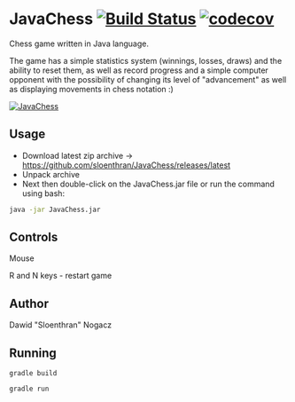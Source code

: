 # JavaChess [![Build Status](https://travis-ci.org/sloenthran/JavaChess.svg?branch=master)](https://travis-ci.org/sloenthran/JavaChess) [![codecov](https://codecov.io/gh/sloenthran/JavaChess/branch/master/graph/badge.svg)](https://codecov.io/gh/sloenthran/JavaChess)


Chess game written in Java language.

The game has a simple statistics system (winnings, losses, draws) and the ability to reset them, as well as record progress and a simple computer opponent with the possibility of changing its level of "advancement" as well as displaying movements in chess notation :)

[![JavaChess](https://raw.githubusercontent.com/sloenthran/JavaChess/master/src/main/resources/screen.png)](https://youtu.be/CuewOrka4uM)


## Usage

* Download latest zip archive -> https://github.com/sloenthran/JavaChess/releases/latest
* Unpack archive
* Next then double-click on the JavaChess.jar file or run the command using bash:

```bash
java -jar JavaChess.jar
```
## Controls

Mouse

R and N keys - restart game

## Author
Dawid "Sloenthran" Nogacz


## Running

```
gradle build

gradle run

```